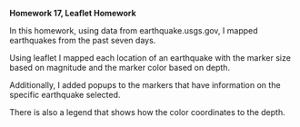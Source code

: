 **Homework 17, Leaflet Homework**

In this homework, using data from earthquake.usgs.gov, I mapped earthquakes from the past seven days.

Using leaflet I mapped each location of an earthquake with the marker size based on magnitude and the marker color based on depth.

Additionally, I added popups to the markers that have information on the specific earthquake selected.

There is also a legend that shows how the color coordinates to the depth.